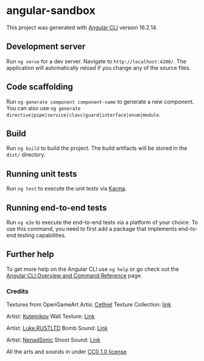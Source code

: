 # angular-sandbox

This project was generated with [Angular CLI](https://github.com/angular/angular-cli) version 16.2.14.

## Development server

Run `ng serve` for a dev server. Navigate to `http://localhost:4200/`. The application will automatically reload if you change any of the source files.

## Code scaffolding

Run `ng generate component component-name` to generate a new component. You can also use `ng generate directive|pipe|service|class|guard|interface|enum|module`.

## Build

Run `ng build` to build the project. The build artifacts will be stored in the `dist/` directory.

## Running unit tests

Run `ng test` to execute the unit tests via [Karma](https://karma-runner.github.io).

## Running end-to-end tests

Run `ng e2e` to execute the end-to-end tests via a platform of your choice. To use this command, you need to first add a package that implements end-to-end testing capabilities.

## Further help

To get more help on the Angular CLI use `ng help` or go check out the [Angular CLI Overview and Command Reference](https://angular.io/cli) page.

### Credits

Textures from OpenGameArt 
Artis: [Cethiel](https://opengameart.org/users/cethiel)
Texture Collection: [link](https://opengameart.org/content/textures-collection)

Artist: [Kutejnikov](https://opengameart.org/users/kutejnikov)
Wall Texture: [Link](https://opengameart.org/content/wall-texture-1)

Artist: [Luke.RUSTLTD](https://opengameart.org/users/lukerustltd)
Bomb Sound: [Link](https://opengameart.org/content/bombexplosion8bit)


Artist: [NenadSimic](https://opengameart.org/users/nenadsimic)
Shoot Sound: [Link](https://opengameart.org/content/muffled-distant-explosion)

All the arts and sounds in under [CC0 1.0 license](https://creativecommons.org/publicdomain/zero/1.0/)